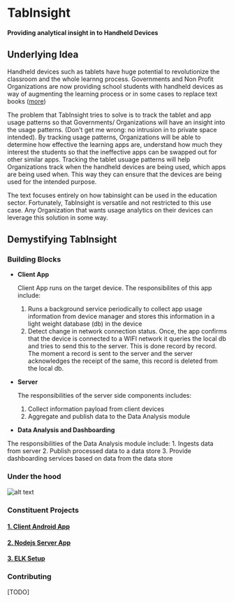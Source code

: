 # TabInsight
#### Providing analytical insight in to Handheld Devices


## Underlying Idea

Handheld devices such as tablets have huge potential to revolutionize the classroom and the whole learnng process.
Governments and Non Profit Organizations are now providing school students  with handheld devices as way of augmenting the learning process or in some cases to replace text books (<a href="http://www.huffingtonpost.com/2013/03/06/textbooks-tablets_n_2816567.html"   target="_blank">more</a>)

The problem that TabInsight tries to solve is to track the tablet and app usage patterns so that Governments/ Organizations will have an insight into the usage patterns. (Don't get me wrong: no intrusion in to private space intended). By tracking usage patterns, Organizations will be able to determine how effective the learning apps are, understand how much they interest the students so that the ineffective apps can be swapped out for other similar apps. Tracking the tablet usuage patterns will help Organizations track when the handheld devices  are being used, which apps are being used when. This way they can ensure that the devices are being used for the intended purpose.

The text focuses entirely on how  tabinsight can be used in the education sector. Fortunately, TabInsight is versatile and not restricted to this use case. Any Organization that wants usage analytics on their devices can leverage this solution in some way.

## Demystifying TabInsight
### Building Blocks
* **Client App**

  Client App runs on the target device. The responsibilites of this app include:

    1. Runs a background service periodically to collect app usage information from device manager and stores this information in a light weight database (db) in the device
    2. Detect change in network connection status. Once, the app confirms that the device is connected to a WIFI network it queries the local db and tries to send this to the server. This is done record by record. The moment a record is sent to the server and the server acknowledges the receipt of the same, this record is deleted from the local db.
    
* **Server**

  The responsibilities of the server side components includes:

    1. Collect information payload from client devices
    2. Aggregate and publish data to the Data Analysis module
      
*  **Data Analysis and Dashboarding**

  The responsibilities of the Data Analysis module include:
    1. Ingests data from server
    2. Publish processed data  to a data store
    3. Provide dashboarding services based on data from the data store
    

### Under the hood
![alt text](../master/resources/tabinsight_architecture.png "TabInsight Architecture")

### Constituent Projects

#### <a href="https://github.com/TabInsight/TabInsight-Android"  target="_blank">1. Client Android App</a>

#### <a href="https://github.com/TabInsight/TabInsight-Server-Nodejs"  target="_blank">2. Nodejs Server App</a>

#### <a href="https://github.com/TabInsight/TabInsight-Server/tree/master/elk_installers"  target="_blank">3. ELK Setup</a>

### Contributing
[TODO]


